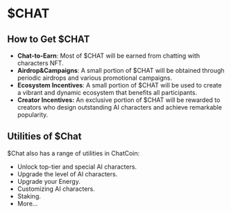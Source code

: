 # $CHAT

## How to Get $CHAT

* **Chat-to-Earn**: Most of $CHAT will be earned from chatting with characters NFT.
* **Airdrop\&Campaigns**: A small portion of $CHAT will be obtained through periodic airdrops and various promotional campaigns.&#x20;
* **Ecosystem Incentives**: A small portion of $CHAT will be used to create a vibrant and dynamic ecosystem that benefits all participants.
* **Creator Incentives:** An exclusive portion of $CHAT will be rewarded to creators who design outstanding AI characters and achieve remarkable popularity.

## Utilities of $Chat

$Chat also has a range of utilities in ChatCoin:

* Unlock top-tier and special AI characters.
* Upgrade the level of AI characters.
* Upgrade your Energy.
* Customizing AI characters.
* Staking.
* More...

